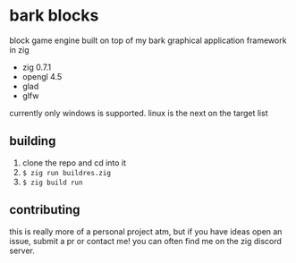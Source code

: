 # bark blocks

block game engine built on top of my bark graphical application framework in zig

- zig 0.7.1
- opengl 4.5
- glad
- glfw

currently only windows is supported. linux is the next on the target list

## building
1. clone the repo and cd into it
2. `$ zig run buildres.zig`
3. `$ zig build run`

## contributing

this is really more of a personal project atm, but if you have ideas open an issue, submit a pr or contact me! you can often find me on the zig discord server.